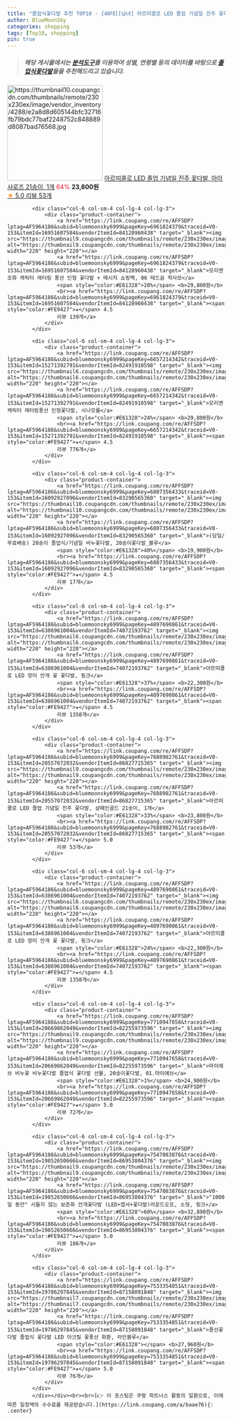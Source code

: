 ```yaml
---
title: "졸업식꽃다발 추천 TOP10 - [40대][남녀] 아르띠콜로 LED 졸업 기념일 진주 꽃다발, 아이샤로즈 21송이, 1개"
author: BlueMoonSky
categories: shopping
tags: [Top10, shopping]
pin: true
---
```


> ##### 해당 게시물에서는 [**분석도구**](https://itemscout.io/)를 이용하여 **성별**, **연령별** 등의 데이터를 바탕으로 [**졸업식꽃다발**](https://link.coupang.com/a/baae76)들을 추천해드리고 있습니다.
<div class="container"><div class="row">
            <div class="col-6 col-sm-4 col-lg-4 col-lg-3">
                <div class="product-container">
                    <a href="https://link.coupang.com/re/AFFSDP?lptag=AF5964186&subid=bluemoonsky6999&pageKey=7688982761&traceid=V0-153&itemId=20557072031&vendorItemId=86827715299" target="_blank"><img src="https://thumbnail10.coupangcdn.com/thumbnails/remote/230x230ex/image/vendor_inventory/4288/e2a8d8d605144bfc32716fb79bdc77baf2248752c848889d8087bad76568.jpg" alt="https://thumbnail10.coupangcdn.com/thumbnails/remote/230x230ex/image/vendor_inventory/4288/e2a8d8d605144bfc32716fb79bdc77baf2248752c848889d8087bad76568.jpg" width="220" height="220"></a>
                    <a href="https://link.coupang.com/re/AFFSDP?lptag=AF5964186&subid=bluemoonsky6999&pageKey=7688982761&traceid=V0-153&itemId=20557072031&vendorItemId=86827715299" target="_blank">아르띠콜로 LED 졸업 기념일 진주 꽃다발, 아이샤로즈 21송이, 1개</a>
                    <span style="color:#E61328">64%</span> <b>23,800원</b>
                    <br><a href="https://link.coupang.com/re/AFFSDP?lptag=AF5964186&subid=bluemoonsky6999&pageKey=7688982761&traceid=V0-153&itemId=20557072031&vendorItemId=86827715299" target="_blank"><span style="color:#FE9427">★</span> 5.0
                    리뷰 53개</a>
                </div>
            </div>
            
            <div class="col-6 col-sm-4 col-lg-4 col-lg-3">
                <div class="product-container">
                    <a href="https://link.coupang.com/re/AFFSDP?lptag=AF5964186&subid=bluemoonsky6999&pageKey=6961824379&traceid=V0-153&itemId=16951607584&vendorItemId=84128960438" target="_blank"><img src="https://thumbnail9.coupangcdn.com/thumbnails/remote/230x230ex/image/rs_quotation_api/ytez3ypl/230507a659534289a82aae4d24608eeb.jpg" alt="https://thumbnail9.coupangcdn.com/thumbnails/remote/230x230ex/image/rs_quotation_api/ytez3ypl/230507a659534289a82aae4d24608eeb.jpg" width="220" height="220"></a>
                    <a href="https://link.coupang.com/re/AFFSDP?lptag=AF5964186&subid=bluemoonsky6999&pageKey=6961824379&traceid=V0-153&itemId=16951607584&vendorItemId=84128960438" target="_blank">모리앤 조화 캐릭터 레터링 풍선 인형 꽃다발 + 메시지 쇼핑백, 06 테드곰 학사모</a>
                    <span style="color:#E61328">20%</span> <b>29,800원</b>
                    <br><a href="https://link.coupang.com/re/AFFSDP?lptag=AF5964186&subid=bluemoonsky6999&pageKey=6961824379&traceid=V0-153&itemId=16951607584&vendorItemId=84128960438" target="_blank"><span style="color:#FE9427">★</span> 4.5
                    리뷰 139개</a>
                </div>
            </div>
            
            <div class="col-6 col-sm-4 col-lg-4 col-lg-3">
                <div class="product-container">
                    <a href="https://link.coupang.com/re/AFFSDP?lptag=AF5964186&subid=bluemoonsky6999&pageKey=6657214342&traceid=V0-153&itemId=15271392791&vendorItemId=82491910598" target="_blank"><img src="https://thumbnail6.coupangcdn.com/thumbnails/remote/230x230ex/image/rs_quotation_api/mc29vbcv/d569878527654f4990dd3fced33f2ad4.jpg" alt="https://thumbnail6.coupangcdn.com/thumbnails/remote/230x230ex/image/rs_quotation_api/mc29vbcv/d569878527654f4990dd3fced33f2ad4.jpg" width="220" height="220"></a>
                    <a href="https://link.coupang.com/re/AFFSDP?lptag=AF5964186&subid=bluemoonsky6999&pageKey=6657214342&traceid=V0-153&itemId=15271392791&vendorItemId=82491910598" target="_blank">모리앤 캐릭터 레터링풍선 인형꽃다발, 시나모롤</a>
                    <span style="color:#E61328">24%</span> <b>29,800원</b>
                    <br><a href="https://link.coupang.com/re/AFFSDP?lptag=AF5964186&subid=bluemoonsky6999&pageKey=6657214342&traceid=V0-153&itemId=15271392791&vendorItemId=82491910598" target="_blank"><span style="color:#FE9427">★</span> 4.5
                    리뷰 776개</a>
                </div>
            </div>
            
            <div class="col-6 col-sm-4 col-lg-4 col-lg-3">
                <div class="product-container">
                    <a href="https://link.coupang.com/re/AFFSDP?lptag=AF5964186&subid=bluemoonsky6999&pageKey=6807356433&traceid=V0-153&itemId=16092927096&vendorItemId=83290565360" target="_blank"><img src="https://thumbnail10.coupangcdn.com/thumbnails/remote/230x230ex/image/vendor_inventory/bdf7/8c6b0c8a3d691a4607d974d3d220cf1a1bfde3c33303b9bf6e9aa9aef144.jpg" alt="https://thumbnail10.coupangcdn.com/thumbnails/remote/230x230ex/image/vendor_inventory/bdf7/8c6b0c8a3d691a4607d974d3d220cf1a1bfde3c33303b9bf6e9aa9aef144.jpg" width="220" height="220"></a>
                    <a href="https://link.coupang.com/re/AFFSDP?lptag=AF5964186&subid=bluemoonsky6999&pageKey=6807356433&traceid=V0-153&itemId=16092927096&vendorItemId=83290565360" target="_blank">(당일/무료배송) 20송이 졸업식/기념일 비누꽃다발, 20송이꽃다발_블루</a>
                    <span style="color:#E61328">40%</span> <b>19,900원</b>
                    <br><a href="https://link.coupang.com/re/AFFSDP?lptag=AF5964186&subid=bluemoonsky6999&pageKey=6807356433&traceid=V0-153&itemId=16092927096&vendorItemId=83290565360" target="_blank"><span style="color:#FE9427">★</span> 4.5
                    리뷰 17개</a>
                </div>
            </div>
            
            <div class="col-6 col-sm-4 col-lg-4 col-lg-3">
                <div class="product-container">
                    <a href="https://link.coupang.com/re/AFFSDP?lptag=AF5964186&subid=bluemoonsky6999&pageKey=4897690861&traceid=V0-153&itemId=6386961004&vendorItemId=74072193762" target="_blank"><img src="https://thumbnail6.coupangcdn.com/thumbnails/remote/230x230ex/image/vendor_inventory/a8a7/579e77f4196e69008b0266d9df49991097f084e85d7c30ca10c25e23b177.jpg" alt="https://thumbnail6.coupangcdn.com/thumbnails/remote/230x230ex/image/vendor_inventory/a8a7/579e77f4196e69008b0266d9df49991097f084e85d7c30ca10c25e23b177.jpg" width="220" height="220"></a>
                    <a href="https://link.coupang.com/re/AFFSDP?lptag=AF5964186&subid=bluemoonsky6999&pageKey=4897690861&traceid=V0-153&itemId=6386961004&vendorItemId=74072193762" target="_blank">아르띠콜로 LED 장미 안개 꽃 꽃다발, 핑크</a>
                    <span style="color:#E61328">37%</span> <b>22,300원</b>
                    <br><a href="https://link.coupang.com/re/AFFSDP?lptag=AF5964186&subid=bluemoonsky6999&pageKey=4897690861&traceid=V0-153&itemId=6386961004&vendorItemId=74072193762" target="_blank"><span style="color:#FE9427">★</span> 4.5
                    리뷰 1358개</a>
                </div>
            </div>
            
            <div class="col-6 col-sm-4 col-lg-4 col-lg-3">
                <div class="product-container">
                    <a href="https://link.coupang.com/re/AFFSDP?lptag=AF5964186&subid=bluemoonsky6999&pageKey=7688982761&traceid=V0-153&itemId=20557072032&vendorItemId=86827715365" target="_blank"><img src="https://thumbnail9.coupangcdn.com/thumbnails/remote/230x230ex/image/vendor_inventory/db9a/95ae990f1a033872bb8959be8961e26f1a9d237cb354b17252c4914b8da1.jpg" alt="https://thumbnail9.coupangcdn.com/thumbnails/remote/230x230ex/image/vendor_inventory/db9a/95ae990f1a033872bb8959be8961e26f1a9d237cb354b17252c4914b8da1.jpg" width="220" height="220"></a>
                    <a href="https://link.coupang.com/re/AFFSDP?lptag=AF5964186&subid=bluemoonsky6999&pageKey=7688982761&traceid=V0-153&itemId=20557072032&vendorItemId=86827715365" target="_blank">아르띠콜로 LED 졸업 기념일 진주 꽃다발, 샴페인골드 21송이, 1개</a>
                    <span style="color:#E61328">33%</span> <b>23,800원</b>
                    <br><a href="https://link.coupang.com/re/AFFSDP?lptag=AF5964186&subid=bluemoonsky6999&pageKey=7688982761&traceid=V0-153&itemId=20557072032&vendorItemId=86827715365" target="_blank"><span style="color:#FE9427">★</span> 5.0
                    리뷰 53개</a>
                </div>
            </div>
            
            <div class="col-6 col-sm-4 col-lg-4 col-lg-3">
                <div class="product-container">
                    <a href="https://link.coupang.com/re/AFFSDP?lptag=AF5964186&subid=bluemoonsky6999&pageKey=4897690861&traceid=V0-153&itemId=6386961004&vendorItemId=74072193762" target="_blank"><img src="https://thumbnail6.coupangcdn.com/thumbnails/remote/230x230ex/image/vendor_inventory/a8a7/579e77f4196e69008b0266d9df49991097f084e85d7c30ca10c25e23b177.jpg" alt="https://thumbnail6.coupangcdn.com/thumbnails/remote/230x230ex/image/vendor_inventory/a8a7/579e77f4196e69008b0266d9df49991097f084e85d7c30ca10c25e23b177.jpg" width="220" height="220"></a>
                    <a href="https://link.coupang.com/re/AFFSDP?lptag=AF5964186&subid=bluemoonsky6999&pageKey=4897690861&traceid=V0-153&itemId=6386961004&vendorItemId=74072193762" target="_blank">아르띠콜로 LED 장미 안개 꽃 꽃다발, 핑크</a>
                    <span style="color:#E61328">24%</span> <b>22,300원</b>
                    <br><a href="https://link.coupang.com/re/AFFSDP?lptag=AF5964186&subid=bluemoonsky6999&pageKey=4897690861&traceid=V0-153&itemId=6386961004&vendorItemId=74072193762" target="_blank"><span style="color:#FE9427">★</span> 4.5
                    리뷰 1358개</a>
                </div>
            </div>
            
            <div class="col-6 col-sm-4 col-lg-4 col-lg-3">
                <div class="product-container">
                    <a href="https://link.coupang.com/re/AFFSDP?lptag=AF5964186&subid=bluemoonsky6999&pageKey=7710947658&traceid=V0-153&itemId=20669862049&vendorItemId=82255973596" target="_blank"><img src="https://thumbnail9.coupangcdn.com/thumbnails/remote/230x230ex/image/vendor_inventory/7efd/d6712f7c849161f500af154592850ddbe9d61fbd883b6083c850aff6020a.png" alt="https://thumbnail9.coupangcdn.com/thumbnails/remote/230x230ex/image/vendor_inventory/7efd/d6712f7c849161f500af154592850ddbe9d61fbd883b6083c850aff6020a.png" width="220" height="220"></a>
                    <a href="https://link.coupang.com/re/AFFSDP?lptag=AF5964186&subid=bluemoonsky6999&pageKey=7710947658&traceid=V0-153&itemId=20669862049&vendorItemId=82255973596" target="_blank">마이에브 비누꽃 비누꽃다발 졸업식 꽃다발 선물, 20송이꽃다발, 01.마이에브</a>
                    <span style="color:#E61328">1%</span> <b>24,900원</b>
                    <br><a href="https://link.coupang.com/re/AFFSDP?lptag=AF5964186&subid=bluemoonsky6999&pageKey=7710947658&traceid=V0-153&itemId=20669862049&vendorItemId=82255973596" target="_blank"><span style="color:#FE9427">★</span> 5.0
                    리뷰 72개</a>
                </div>
            </div>
            
            <div class="col-6 col-sm-4 col-lg-4 col-lg-3">
                <div class="product-container">
                    <a href="https://link.coupang.com/re/AFFSDP?lptag=AF5964186&subid=bluemoonsky6999&pageKey=7547083876&traceid=V0-153&itemId=19852650666&vendorItemId=86953804376" target="_blank"><img src="https://thumbnail9.coupangcdn.com/thumbnails/remote/230x230ex/image/vendor_inventory/6b4c/caba78855b732f7a3fd6664c710c1e632894945906cdacd21e6eca23b748.png" alt="https://thumbnail9.coupangcdn.com/thumbnails/remote/230x230ex/image/vendor_inventory/6b4c/caba78855b732f7a3fd6664c710c1e632894945906cdacd21e6eca23b748.png" width="220" height="220"></a>
                    <a href="https://link.coupang.com/re/AFFSDP?lptag=AF5964186&subid=bluemoonsky6999&pageKey=7547083876&traceid=V0-153&itemId=19852650666&vendorItemId=86953804376" target="_blank">"1000일 동안" 시들지 않는 보존화 안개꽃다발 (LED+엽서+꽃다발)라운드오프, 소형, 핑크</a>
                    <span style="color:#E61328">60%</span> <b>32,890원</b>
                    <br><a href="https://link.coupang.com/re/AFFSDP?lptag=AF5964186&subid=bluemoonsky6999&pageKey=7547083876&traceid=V0-153&itemId=19852650666&vendorItemId=86953804376" target="_blank"><span style="color:#FE9427">★</span> 5.0
                    리뷰 186개</a>
                </div>
            </div>
            
            <div class="col-6 col-sm-4 col-lg-4 col-lg-3">
                <div class="product-container">
                    <a href="https://link.coupang.com/re/AFFSDP?lptag=AF5964186&subid=bluemoonsky6999&pageKey=7533354851&traceid=V0-153&itemId=19786297845&vendorItemId=87158091848" target="_blank"><img src="https://thumbnail7.coupangcdn.com/thumbnails/remote/230x230ex/image/vendor_inventory/64e4/3154fd92ee9efda6f493310fb11d25c38043afd2eb573167e2313a0e2701.jpg" alt="https://thumbnail7.coupangcdn.com/thumbnails/remote/230x230ex/image/vendor_inventory/64e4/3154fd92ee9efda6f493310fb11d25c38043afd2eb573167e2313a0e2701.jpg" width="220" height="220"></a>
                    <a href="https://link.coupang.com/re/AFFSDP?lptag=AF5964186&subid=bluemoonsky6999&pageKey=7533354851&traceid=V0-153&itemId=19786297845&vendorItemId=87158091848" target="_blank">풍선꽃다발 졸업식 꽃다발 LED 아크릴 꽃풍선 화환, 라인블루</a>
                    <span style="color:#E61328"></span> <b>27,960원</b>
                    <br><a href="https://link.coupang.com/re/AFFSDP?lptag=AF5964186&subid=bluemoonsky6999&pageKey=7533354851&traceid=V0-153&itemId=19786297845&vendorItemId=87158091848" target="_blank"><span style="color:#FE9427">★</span> 5.0
                    리뷰 76개</a>
                </div>
            </div>
            </div></div><br><br>[👉 이 포스팅은 쿠팡 파트너스 활동의 일환으로, 이에 따른 일정액의 수수료를 제공받습니다.](https://link.coupang.com/a/baae76){: .center}